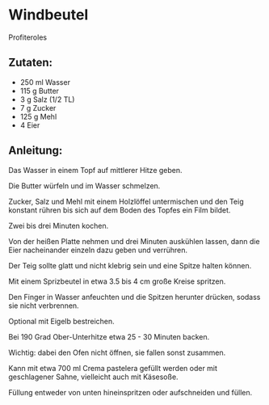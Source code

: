 Windbeutel
===
Profiteroles

Zutaten:
---
- 250 ml Wasser
- 115 g Butter
- 3 g Salz (1/2 TL)
- 7 g Zucker
- 125 g Mehl
- 4  Eier

Anleitung:
---
Das Wasser in einem Topf auf mittlerer Hitze geben.

Die Butter würfeln und im Wasser schmelzen.

Zucker, Salz und Mehl mit einem Holzlöffel untermischen und den Teig konstant rühren bis sich auf dem Boden des Topfes ein Film bildet.

Zwei bis drei Minuten kochen.

Von der heißen Platte nehmen und drei Minuten auskühlen lassen, dann die Eier nacheinander einzeln dazu geben und verrühren.

Der Teig sollte glatt und nicht klebrig sein und eine Spitze halten können.

Mit einem Sprizbeutel in etwa 3.5 bis 4 cm große Kreise spritzen.

Den Finger in Wasser anfeuchten und die Spitzen herunter drücken, sodass sie nicht verbrennen.

Optional mit Eigelb bestreichen.

Bei 190 Grad Ober-Unterhitze etwa 25 - 30 Minuten backen.

Wichtig: dabei den Ofen nicht öffnen, sie fallen sonst zusammen.

Kann mit etwa 700 ml Crema pastelera gefüllt werden oder mit geschlagener Sahne, vielleicht auch mit Käsesoße.

Füllung entweder von unten hineinspritzen oder aufschneiden und füllen.